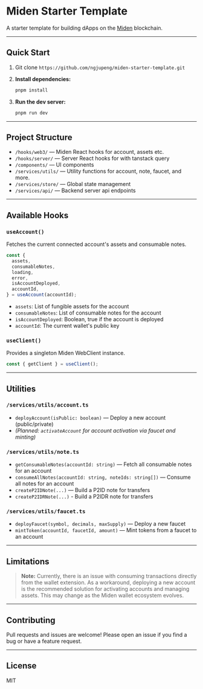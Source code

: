 # Miden Starter Template

A starter template for building dApps on the [Miden](https://miden.xyz/) blockchain.

---

## Quick Start

1. Git clone `https://github.com/ngjupeng/miden-starter-template.git`
2. **Install dependencies:**

   ```bash
   pnpm install

   ```

3. **Run the dev server:**
   ```bash
   pnpm run dev
   ```

---

## Project Structure

- `/hooks/web3/` — Miden React hooks for account, assets etc.
- `/hooks/server/` — Server React hooks for with tanstack query
- `/components/` — UI components
- `/services/utils/` — Utility functions for account, note, faucet, and more.
- `/services/store/` — Global state management
- `/services/api/` — Backend server api endpoints

---

## Available Hooks

### `useAccount()`

Fetches the current connected account's assets and consumable notes.

```ts
const {
  assets,
  consumableNotes,
  loading,
  error,
  isAccountDeployed,
  accountId,
} = useAccount(accountId);
```

- `assets`: List of fungible assets for the account
- `consumableNotes`: List of consumable notes for the account
- `isAccountDeployed`: Boolean, true if the account is deployed
- `accountId`: The current wallet's public key

### `useClient()`

Provides a singleton Miden WebClient instance.

```ts
const { getClient } = useClient();
```

---

## Utilities

### `/services/utils/account.ts`

- `deployAccount(isPublic: boolean)` — Deploy a new account (public/private)
- _(Planned: `activateAccount` for account activation via faucet and minting)_

### `/services/utils/note.ts`

- `getConsumableNotes(accountId: string)` — Fetch all consumable notes for an account
- `consumeAllNotes(accountId: string, noteIds: string[])` — Consume all notes for an account
- `createP2IDNote(...)` — Build a P2ID note for transfers
- `createP2IDRNote(...)` - Build a P2IDR note for transfers

### `/services/utils/faucet.ts`

- `deployFaucet(symbol, decimals, maxSupply)` — Deploy a new faucet
- `mintToken(accountId, faucetId, amount)` — Mint tokens from a faucet to an account

---

## Limitations

> **Note:**
> Currently, there is an issue with consuming transactions directly from the wallet extension. As a workaround, deploying a new account is the recommended solution for activating accounts and managing assets. This may change as the Miden wallet ecosystem evolves.

---

## Contributing

Pull requests and issues are welcome! Please open an issue if you find a bug or have a feature request.

---

## License

MIT
